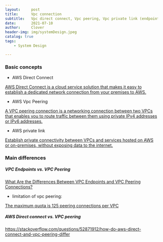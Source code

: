 ```yaml
---
layout:     post
title:      Vpc connection
subtitle:   Vpc direct connect, Vpc peering, Vpc private link (endpoint)
date:       2021-07-10
author:     Clover
header-img: img/systemDesign.jpeg
catalog: true
tags:
    - System Design

---
```


### Basic concepts
- AWS Direct Connect

[AWS Direct Connect is a cloud service solution that makes it easy to establish a dedicated network connection from your premises to AWS.](https://aws.amazon.com/directconnect/?nc=sn&loc=0)


- AWS Vpc Peering

[A VPC peering connection is a networking connection between two VPCs that enables you to route traffic between them using private IPv4 addresses or IPv6 addresses.](https://docs.aws.amazon.com/vpc/latest/peering/what-is-vpc-peering.html)

- AWS private link

[Establish private connectivity between VPCs and services hosted on AWS or on-premises, without exposing data to the internet.](https://aws.amazon.com/privatelink/?privatelink-blogs.sort-by=item.additionalFields.createdDate&privatelink-blogs.sort-order=desc)
  


### Main differences
##### VPC Endpoints vs. VPC Peering
[What Are the Differences Between VPC Endpoints and VPC Peering Connections?](https://support.huaweicloud.com/intl/en-us/vpcep_faq/vpcep_04_0004.html)
- limitation of vpc peering:

[The maximum quota is 125 peering connections per VPC](https://docs.aws.amazon.com/vpc/latest/userguide/amazon-vpc-limits.html)

##### AWS Direct connect vs. VPC peering
https://stackoverflow.com/questions/52871912/how-do-aws-direct-connect-and-vpc-peering-differ


